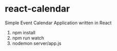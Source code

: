# react-calendar
Simple Event Calendar Application written in React

1. npm install
2. npm run watch
3. nodemon server/app.js
